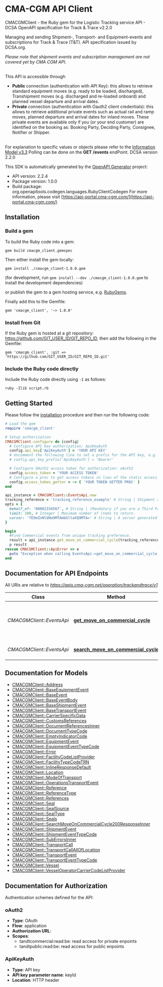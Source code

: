 # CMA-CGM API Client

CMACGMClient - the Ruby gem for the Logistic Tracking service API - DCSA OpenAPI specification for Track &amp; Trace v2.2.0

Managing and sending Shipment-, Transport- and Equipment-events and subscriptions for Track &amp; Trace (T&amp;T). API specification issued by DCSA.org.

<i>Please note that shipment events and subscription management are not covered yet by CMA CGM API.</i>

<br> This API is accessible through
<ul> <li> <b> Public </b> connection (authentication with API Key): this allows to retrieve standard equipment moves (e.g. ready to be loaded, discharged), Transhipment moves (e.g. discharged and re-loaded onboard) and planned vessel departure and arrival dates. </li> <li> <b> Private </b> connection (authentication with Oauth2 client credentials): this allows to retrieve additional private events such as actual rail and ramp moves, planned departure and arrival dates for inland moves. These private events are available only if you (or your end customer) are identified on the booking as: Booking Party, Deciding Party, Consignee, Notifier or Shipper. </li> </ul> </br>
For explanation to specific values or objects please refer to the <a href='https://dcsa.org/wp-content/uploads/2021/10/202108_DCSA_P1_Information-Model-v3.3_TNT22_Final.pdf'>Information Model v3.3</a>
Polling can be done on the <b>GET /events</b> endPoint. DCSA version 2.2.0

This SDK is automatically generated by the [OpenAPI Generator](https://openapi-generator.tech) project:

- API version: 2.2.4
- Package version: 1.0.0
- Build package: org.openapitools.codegen.languages.RubyClientCodegen
For more information, please visit [https://api-portal.cma-cgm.com/](https://api-portal.cma-cgm.com/)

## Installation

### Build a gem

To build the Ruby code into a gem:

```shell
gem build cmacgm_client.gemspec
```

Then either install the gem locally:

```shell
gem install ./cmacgm_client-1.0.0.gem
```

(for development, run `gem install --dev ./cmacgm_client-1.0.0.gem` to install the development dependencies)

or publish the gem to a gem hosting service, e.g. [RubyGems](https://rubygems.org/).

Finally add this to the Gemfile:

    gem 'cmacgm_client', '~> 1.0.0'

### Install from Git

If the Ruby gem is hosted at a git repository: https://github.com/GIT_USER_ID/GIT_REPO_ID, then add the following in the Gemfile:

    gem 'cmacgm_client', :git => 'https://github.com/GIT_USER_ID/GIT_REPO_ID.git'

### Include the Ruby code directly

Include the Ruby code directly using `-I` as follows:

```shell
ruby -Ilib script.rb
```

## Getting Started

Please follow the [installation](#installation) procedure and then run the following code:

```ruby
# Load the gem
require 'cmacgm_client'

# Setup authorization
CMACGMClient.configure do |config|
  # Configure API key authorization: ApiKeyAuth
  config.api_key['ApiKeyAuth'] = 'YOUR API KEY'
  # Uncomment the following line to set a prefix for the API key, e.g. 'Bearer' (defaults to nil)
  # config.api_key_prefix['ApiKeyAuth'] = 'Bearer'

  # Configure OAuth2 access token for authorization: oAuth2
  config.access_token = 'YOUR ACCESS TOKEN'
  # Configure a proc to get access tokens in lieu of the static access_token configuration
  config.access_token_getter = -> { 'YOUR TOKEN GETTER PROC' } 
end

api_instance = CMACGMClient::EventsApi.new
tracking_reference = 'tracking_reference_example' # String | Shipment reference or Equipment identifier
opts = {
  behalf_of: '00002334567', # String | (Mandatory if you are a Third Party). This field specifies the end customer code you request a rate for. Use our referential API Partner to check if the end customer exists and to get its Partner ID code
  limit: 100, # Integer | Maximum number of items to return.
  cursor: 'fE9mZnNldHw9MTAmbGltaXQ9MTA=' # String | A server generated value to specify a specific point in a collection result, used for pagination.
}

begin
  #Find Commercial events from unique tracking greference.
  result = api_instance.get_move_on_commercial_cycle(tracking_reference, opts)
  p result
rescue CMACGMClient::ApiError => e
  puts "Exception when calling EventsApi->get_move_on_commercial_cycle: #{e}"
end

```

## Documentation for API Endpoints

All URIs are relative to *https://apis.cma-cgm.net/operation/trackandtrace/v1*

Class | Method | HTTP request | Description
------------ | ------------- | ------------- | -------------
*CMACGMClient::EventsApi* | [**get_move_on_commercial_cycle**](docs/EventsApi.md#get_move_on_commercial_cycle) | **GET** /events/{trackingReference} | Find Commercial events from unique tracking greference.
*CMACGMClient::EventsApi* | [**search_move_on_commercial_cycle**](docs/EventsApi.md#search_move_on_commercial_cycle) | **GET** /events | Find Commercial events.


## Documentation for Models

 - [CMACGMClient::Address](docs/Address.md)
 - [CMACGMClient::BaseEquipmentEvent](docs/BaseEquipmentEvent.md)
 - [CMACGMClient::BaseEvent](docs/BaseEvent.md)
 - [CMACGMClient::BaseEventBody](docs/BaseEventBody.md)
 - [CMACGMClient::BaseShipmentEvent](docs/BaseShipmentEvent.md)
 - [CMACGMClient::BaseTransportEvent](docs/BaseTransportEvent.md)
 - [CMACGMClient::CarrierSpecificData](docs/CarrierSpecificData.md)
 - [CMACGMClient::CustomsReferences](docs/CustomsReferences.md)
 - [CMACGMClient::DocumentReferencesInner](docs/DocumentReferencesInner.md)
 - [CMACGMClient::DocumentTypeCode](docs/DocumentTypeCode.md)
 - [CMACGMClient::EmptyIndicatorCode](docs/EmptyIndicatorCode.md)
 - [CMACGMClient::EquipmentEvent](docs/EquipmentEvent.md)
 - [CMACGMClient::EquipmentEventTypeCode](docs/EquipmentEventTypeCode.md)
 - [CMACGMClient::Error](docs/Error.md)
 - [CMACGMClient::FacilityCodeListProvider](docs/FacilityCodeListProvider.md)
 - [CMACGMClient::FacilityTypeCodeTRN](docs/FacilityTypeCodeTRN.md)
 - [CMACGMClient::InlineResponseDefault](docs/InlineResponseDefault.md)
 - [CMACGMClient::Location](docs/Location.md)
 - [CMACGMClient::ModeOfTransport](docs/ModeOfTransport.md)
 - [CMACGMClient::OperationsTransportEvent](docs/OperationsTransportEvent.md)
 - [CMACGMClient::Reference](docs/Reference.md)
 - [CMACGMClient::ReferenceType](docs/ReferenceType.md)
 - [CMACGMClient::References](docs/References.md)
 - [CMACGMClient::Seal](docs/Seal.md)
 - [CMACGMClient::SealSource](docs/SealSource.md)
 - [CMACGMClient::SealType](docs/SealType.md)
 - [CMACGMClient::Seals](docs/Seals.md)
 - [CMACGMClient::SearchMoveOnCommercialCycle200ResponseInner](docs/SearchMoveOnCommercialCycle200ResponseInner.md)
 - [CMACGMClient::ShipmentEvent](docs/ShipmentEvent.md)
 - [CMACGMClient::ShipmentEventTypeCode](docs/ShipmentEventTypeCode.md)
 - [CMACGMClient::SubErrorsInner](docs/SubErrorsInner.md)
 - [CMACGMClient::TransportCall](docs/TransportCall.md)
 - [CMACGMClient::TransportCallAllOfLocation](docs/TransportCallAllOfLocation.md)
 - [CMACGMClient::TransportEvent](docs/TransportEvent.md)
 - [CMACGMClient::TransportEventTypeCode](docs/TransportEventTypeCode.md)
 - [CMACGMClient::Vessel](docs/Vessel.md)
 - [CMACGMClient::VesselOperatorCarrierCodeListProvider](docs/VesselOperatorCarrierCodeListProvider.md)


## Documentation for Authorization


Authentication schemes defined for the API:
### oAuth2


- **Type**: OAuth
- **Flow**: application
- **Authorization URL**: 
- **Scopes**: 
  - tandtcommercial:read:be: read access for private enpoints
  - tandtpublic:read:be: read access for public enpoints

### ApiKeyAuth


- **Type**: API key
- **API key parameter name**: keyId
- **Location**: HTTP header

